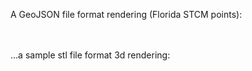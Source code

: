 A GeoJSON file format rendering (Florida STCM points):

<script src="https://embed.github.com/view/geojson/thomas-whitley/ghpages1/main/STCM.geojson?height=800&width=1200"></script>
\
\
...a sample stl file format 3d rendering:

<script src="https://embed.github.com/view/3d/thomas-whitley/ghpages1/main/Sphericon.stl"></script>
